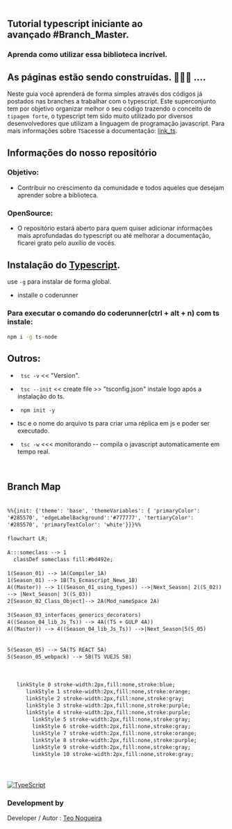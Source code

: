 



<img  src="https://github.com/TeoNogueira/TypeScript-2022/blob/master/assets/gifs/ts_master.gif"  title="Using types - Typescript 2022"  align="right"  width="95"  height="95">

  
 
## Tutorial typescript iniciante ao avançado #Branch_Master. 
### Aprenda como utilizar essa biblioteca incrível.

## As páginas estão sendo construídas. 👷‍♂🧾 ....





  Neste guia você aprenderá de forma simples através dos códigos já postados nas branches a trabalhar com o typescript.  Este superconjunto tem por objetivo organizar melhor o seu código trazendo o conceito de `tipagem forte`, o typescript tem sido muito utilizado por diversos desenvolvedores que utilizam a linguagem de programação javascript.
Para mais informações sobre `TS`acesse a documentação: [link_ts].
  

  
## Informações do nosso repositório

### Objetivo:
* Contribuir no crescimento da comunidade e todos aqueles que desejam aprender sobre a biblioteca.

### OpenSource:
* O repositório estará aberto para quem quiser adicionar informações mais aprofundadas do typescript ou até melhorar a documentação, ficarei grato pelo auxílio de vocês.

## Instalação do [Typescript].

use `-g` para instalar de forma global.

* installe o coderunner

### Para executar o comando do coderunner(ctrl + alt + n) com ts instale:
 ```sh 
 npm i -g ts-node 
```


## Outros:

* ``` tsc -v``` << "Version".

* ``` tsc --init``` << create file >> "tsconfig.json" instale logo após a instalação do ts.

* ``` npm init -y```

* tsc e o nome do arquivo ts para criar uma réplica em js e poder ser executado.

* ``` tsc -w``` <<< monitorando -- compila o javascript automaticamente em tempo real.
<br/>


## Branch Map


[RepoLink]: https://github.com/TeoNogueira/TypeScript-2022

[Teonogueira]: http://teonogueira.42web.io/

[Github]: https://github.com/TeoNogueira

[Teo Nogueira]: https://github.com/TeoNogueira

[link_ts]:https://www.typescriptlang.org/docs/

[Typescript]:https://www.npmjs.com/package/typescript

  ```mermaid

%%{init: {'theme': 'base', 'themeVariables': { 'primaryColor': '#285570', 'edgeLabelBackground':'#777777', 'tertiaryColor': '#285570', 'primaryTextColor': 'white'}}}%%

flowchart LR;

 A:::someclass --> 1
    classDef someclass fill:#bd492e;
    
1(Season_01) --> 1A(Compiler_1A) 
1(Season_01) --> 1B(Ts_Ecmascript_News_1B) 
A((Master)) --> 1((Season_01_using_types)) -->|Next_Season| 2((S_02)) --> |Next_Season| 3((S_03))
2[Season_02_Class_Object]--> 2A(Mod_nameSpace 2A)

3(Season_03_interfaces_generics_decorators) 
4((Season_04_lib_Js_Ts)) --> 4A((TS + GULP 4A))
A((Master)) --> 4((Season_04_lib_Js_Ts)) -->|Next_Season|5(S_05)


5(Season_05) --> 5A(TS REACT 5A) 
5(Season_05_webpack) --> 5B(TS VUEJS 5B)



     linkStyle 0 stroke-width:2px,fill:none,stroke:blue;
        linkStyle 1 stroke-width:2px,fill:none,stroke:orange;
        linkStyle 2 stroke-width:2px,fill:none,stroke:gray;
        linkStyle 3 stroke-width:2px,fill:none,stroke:purple;
        linkStyle 4 stroke-width:2px,fill:none,stroke:purple;
          linkStyle 5 stroke-width:2px,fill:none,stroke:gray;
          linkStyle 6 stroke-width:2px,fill:none,stroke:gray;
          linkStyle 7 stroke-width:2px,fill:none,stroke:orange;
          linkStyle 8 stroke-width:2px,fill:none,stroke:purple;
          linkStyle 9 stroke-width:2px,fill:none,stroke:gray;
          linkStyle 10 stroke-width:2px,fill:none,stroke:gray;


 ```

#

[![TypeScript](https://badges.frapsoft.com/typescript/love/typescript-150x33.png?v=101)](https://www.typescriptlang.org/docs/) 



### Development by

Developer /  Autor :    [Teo Nogueira]


